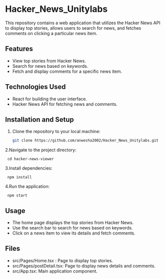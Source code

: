 # Hacker_News_Unitylabs

This repository contains a web application that utilizes the Hacker News API to display top stories, allows users to search for news, and fetches comments on clicking a particular news item.

## Features

- View top stories from Hacker News.
- Search for news based on keywords.
- Fetch and display comments for a specific news item.

## Technologies Used

- React for building the user interface.
- Hacker News API for fetching news and comments.

## Installation and Setup

1. Clone the repository to your local machine:

   ```bash
   git clone https://github.com/anwesha2002/Hacker_News_Unitylabs.git

2.Navigate to the project directory:
   
     cd hacker-news-viewer

3.Install dependencies:

     npm install

4.Run the application:

     npm start
   
## Usage

- The home page displays the top stories from Hacker News.
- Use the search bar to search for news based on keywords.
- Click on a news item to view its details and fetch comments.

## Files

- src/Pages/Home.tsx : Page to display top stories.
- src/Pages/postDetail.tsx: Page to display news details and comments.
- src/App.tsx: Main application component.

